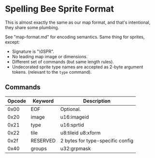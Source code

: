 # Spelling Bee Sprite Format

This is almost exactly the same as our map format, and that's intentional, they share some plumbing.

See "map-format.md" for encoding semantics. Same thing for sprites, except:
- Signature is "\0SPR".
- No leading map image or dimensions.
- Different set of commands (but same length rules).
- Undecorated sprite type names are accepted as 2-byte argument tokens. (relevant to the `type` command).

## Commands

| Opcode | Keyword         | Description |
|--------|-----------------|-------------|
|   0x00 | EOF             | Optional. |
|   0x20 | image           | u16:imageid |
|   0x21 | type            | u16:sprtid |
|   0x22 | tile            | u8:tileid u8:xform |
|   0x2f | RESERVED        | 2 bytes for type-specific config |
|   0x40 | groups          | u32:grpmask |
